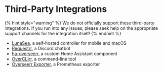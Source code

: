 # Third-Party Integrations

{% hint style="warning" %}
We do not officially support these third-party integrations. If you run into any issues, please seek help on the appropriate support channels for the integration itself!
{% endhint %}

- [LunaSea](https://docs.lunasea.app/modules/overseerr), a self-hosted controller for mobile and macOS
- [Requestrr](https://github.com/darkalfx/requestrr/wiki/Configuring-Overseerr), a Discord chatbot
- [ha-overseerr](https://github.com/vaparr/ha-overseerr), a custom Home Assistant component
- [OverCLIrr](https://github.com/WillFantom/OverCLIrr), a command-line tool
- [Overseerr Exporter](https://github.com/WillFantom/overseerr-exporter), a Prometheus exporter
